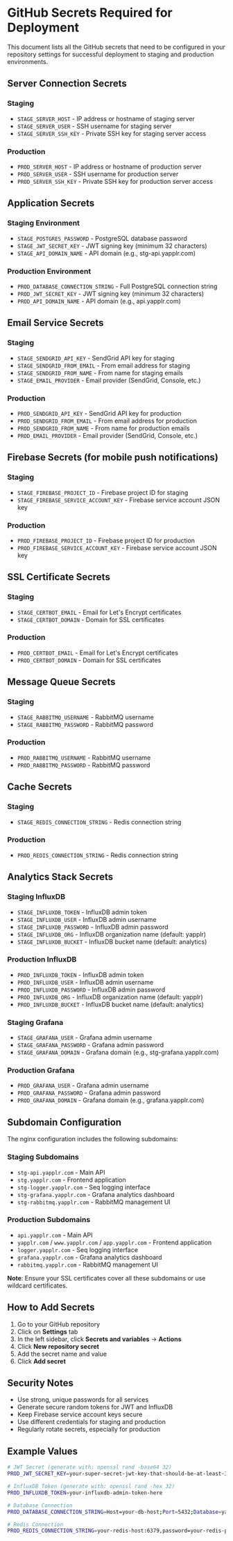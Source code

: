 # GitHub Secrets Required for Deployment

This document lists all the GitHub secrets that need to be configured in your repository settings for successful deployment to staging and production environments.

## Server Connection Secrets

### Staging
- `STAGE_SERVER_HOST` - IP address or hostname of staging server
- `STAGE_SERVER_USER` - SSH username for staging server
- `STAGE_SERVER_SSH_KEY` - Private SSH key for staging server access

### Production
- `PROD_SERVER_HOST` - IP address or hostname of production server
- `PROD_SERVER_USER` - SSH username for production server
- `PROD_SERVER_SSH_KEY` - Private SSH key for production server access

## Application Secrets

### Staging Environment
- `STAGE_POSTGRES_PASSWORD` - PostgreSQL database password
- `STAGE_JWT_SECRET_KEY` - JWT signing key (minimum 32 characters)
- `STAGE_API_DOMAIN_NAME` - API domain (e.g., stg-api.yapplr.com)

### Production Environment
- `PROD_DATABASE_CONNECTION_STRING` - Full PostgreSQL connection string
- `PROD_JWT_SECRET_KEY` - JWT signing key (minimum 32 characters)
- `PROD_API_DOMAIN_NAME` - API domain (e.g., api.yapplr.com)

## Email Service Secrets

### Staging
- `STAGE_SENDGRID_API_KEY` - SendGrid API key for staging
- `STAGE_SENDGRID_FROM_EMAIL` - From email address for staging
- `STAGE_SENDGRID_FROM_NAME` - From name for staging emails
- `STAGE_EMAIL_PROVIDER` - Email provider (SendGrid, Console, etc.)

### Production
- `PROD_SENDGRID_API_KEY` - SendGrid API key for production
- `PROD_SENDGRID_FROM_EMAIL` - From email address for production
- `PROD_SENDGRID_FROM_NAME` - From name for production emails
- `PROD_EMAIL_PROVIDER` - Email provider (SendGrid, Console, etc.)

## Firebase Secrets (for mobile push notifications)

### Staging
- `STAGE_FIREBASE_PROJECT_ID` - Firebase project ID for staging
- `STAGE_FIREBASE_SERVICE_ACCOUNT_KEY` - Firebase service account JSON key

### Production
- `PROD_FIREBASE_PROJECT_ID` - Firebase project ID for production
- `PROD_FIREBASE_SERVICE_ACCOUNT_KEY` - Firebase service account JSON key

## SSL Certificate Secrets

### Staging
- `STAGE_CERTBOT_EMAIL` - Email for Let's Encrypt certificates
- `STAGE_CERTBOT_DOMAIN` - Domain for SSL certificates

### Production
- `PROD_CERTBOT_EMAIL` - Email for Let's Encrypt certificates
- `PROD_CERTBOT_DOMAIN` - Domain for SSL certificates

## Message Queue Secrets

### Staging
- `STAGE_RABBITMQ_USERNAME` - RabbitMQ username
- `STAGE_RABBITMQ_PASSWORD` - RabbitMQ password

### Production
- `PROD_RABBITMQ_USERNAME` - RabbitMQ username
- `PROD_RABBITMQ_PASSWORD` - RabbitMQ password

## Cache Secrets

### Staging
- `STAGE_REDIS_CONNECTION_STRING` - Redis connection string

### Production
- `PROD_REDIS_CONNECTION_STRING` - Redis connection string

## Analytics Stack Secrets

### Staging InfluxDB
- `STAGE_INFLUXDB_TOKEN` - InfluxDB admin token
- `STAGE_INFLUXDB_USER` - InfluxDB admin username
- `STAGE_INFLUXDB_PASSWORD` - InfluxDB admin password
- `STAGE_INFLUXDB_ORG` - InfluxDB organization name (default: yapplr)
- `STAGE_INFLUXDB_BUCKET` - InfluxDB bucket name (default: analytics)

### Production InfluxDB
- `PROD_INFLUXDB_TOKEN` - InfluxDB admin token
- `PROD_INFLUXDB_USER` - InfluxDB admin username
- `PROD_INFLUXDB_PASSWORD` - InfluxDB admin password
- `PROD_INFLUXDB_ORG` - InfluxDB organization name (default: yapplr)
- `PROD_INFLUXDB_BUCKET` - InfluxDB bucket name (default: analytics)

### Staging Grafana
- `STAGE_GRAFANA_USER` - Grafana admin username
- `STAGE_GRAFANA_PASSWORD` - Grafana admin password
- `STAGE_GRAFANA_DOMAIN` - Grafana domain (e.g., stg-grafana.yapplr.com)

### Production Grafana
- `PROD_GRAFANA_USER` - Grafana admin username
- `PROD_GRAFANA_PASSWORD` - Grafana admin password
- `PROD_GRAFANA_DOMAIN` - Grafana domain (e.g., grafana.yapplr.com)

## Subdomain Configuration

The nginx configuration includes the following subdomains:

### Staging Subdomains
- `stg-api.yapplr.com` - Main API
- `stg.yapplr.com` - Frontend application
- `stg-logger.yapplr.com` - Seq logging interface
- `stg-grafana.yapplr.com` - Grafana analytics dashboard
- `stg-rabbitmq.yapplr.com` - RabbitMQ management UI

### Production Subdomains
- `api.yapplr.com` - Main API
- `yapplr.com` / `www.yapplr.com` / `app.yapplr.com` - Frontend application
- `logger.yapplr.com` - Seq logging interface
- `grafana.yapplr.com` - Grafana analytics dashboard
- `rabbitmq.yapplr.com` - RabbitMQ management UI

**Note**: Ensure your SSL certificates cover all these subdomains or use wildcard certificates.

## How to Add Secrets

1. Go to your GitHub repository
2. Click on **Settings** tab
3. In the left sidebar, click **Secrets and variables** → **Actions**
4. Click **New repository secret**
5. Add the secret name and value
6. Click **Add secret**

## Security Notes

- Use strong, unique passwords for all services
- Generate secure random tokens for JWT and InfluxDB
- Keep Firebase service account keys secure
- Use different credentials for staging and production
- Regularly rotate secrets, especially for production

## Example Values

```bash
# JWT Secret (generate with: openssl rand -base64 32)
PROD_JWT_SECRET_KEY=your-super-secret-jwt-key-that-should-be-at-least-32-characters-long

# InfluxDB Token (generate with: openssl rand -hex 32)
PROD_INFLUXDB_TOKEN=your-influxdb-admin-token-here

# Database Connection
PROD_DATABASE_CONNECTION_STRING=Host=your-db-host;Port=5432;Database=yapplr_db;Username=yapplr;Password=your-secure-password

# Redis Connection
PROD_REDIS_CONNECTION_STRING=your-redis-host:6379,password=your-redis-password
```
